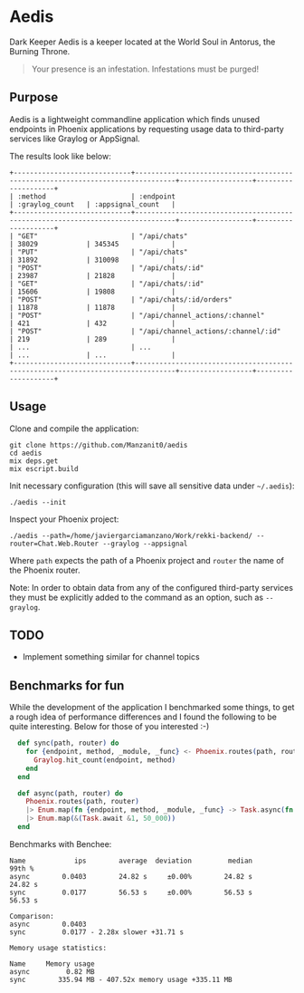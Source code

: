 # Aedis

Dark Keeper Aedis is a keeper located at the World Soul in Antorus, the Burning Throne.

> Your presence is an infestation. Infestations must be purged!

## Purpose

Aedis is a lightweight commandline application which finds unused endpoints in
Phoenix applications by requesting usage data to third-party services like
Graylog or AppSignal.

The results look like below:

```
+-----------------------------+--------------------------------------------------------------------------------+------------------+--------------------+
| :method                     | :endpoint                                                                      | :graylog_count   | :appsignal_count   |
+-----------------------------+--------------------------------------------------------------------------------+------------------+--------------------+
| "GET"                       | "/api/chats"                                                                   | 38029            | 345345             |
| "PUT"                       | "/api/chats"                                                                   | 31892            | 310098             |
| "POST"                      | "/api/chats/:id"                                                               | 23987            | 21828              |
| "GET"                       | "/api/chats/:id"                                                               | 15606            | 19808              |
| "POST"                      | "/api/chats/:id/orders"                                                        | 11878            | 11878              |
| "POST"                      | "/api/channel_actions/:channel"                                                | 421              | 432                |
| "POST"                      | "/api/channel_actions/:channel/:id"                                            | 219              | 289                |
| ...                         | ...                                                                            | ...              | ...                |
+-----------------------------+--------------------------------------------------------------------------------+------------------+--------------------+

```

## Usage

Clone and compile the application:

```
git clone https://github.com/Manzanit0/aedis
cd aedis
mix deps.get
mix escript.build
```

Init necessary configuration (this will save all sensitive data under `~/.aedis`):

```shell script
./aedis --init
```

Inspect your Phoenix project:

```shell script
./aedis --path=/home/javiergarciamanzano/Work/rekki-backend/ --router=Chat.Web.Router --graylog --appsignal
```

Where `path` expects the path of a Phoenix project and `router` the name of the
Phoenix router.

Note: In order to obtain data from any of the configured third-party services they
must be explicitly added to the command as an option, such as `--graylog`.

## TODO

- Implement something similar for channel topics

## Benchmarks for fun

While the development of the application I benchmarked some things, to get a rough idea of performance
differences and I found the following to be quite interesting. Below for those of you interested :-)

```elixir
  def sync(path, router) do
    for {endpoint, method, _module, _func} <- Phoenix.routes(path, router) do
      Graylog.hit_count(endpoint, method)
    end
  end

  def async(path, router) do
    Phoenix.routes(path, router)
    |> Enum.map(fn {endpoint, method, _module, _func} -> Task.async(fn -> Graylog.hit_count(endpoint, method) end) end)
    |> Enum.map(&(Task.await &1, 50_000))
  end
```

Benchmarks with Benchee:

```
Name            ips        average  deviation         median         99th %
async        0.0403        24.82 s     ±0.00%        24.82 s        24.82 s
sync         0.0177        56.53 s     ±0.00%        56.53 s        56.53 s

Comparison:
async        0.0403
sync         0.0177 - 2.28x slower +31.71 s

Memory usage statistics:

Name     Memory usage
async         0.82 MB
sync        335.94 MB - 407.52x memory usage +335.11 MB
```
